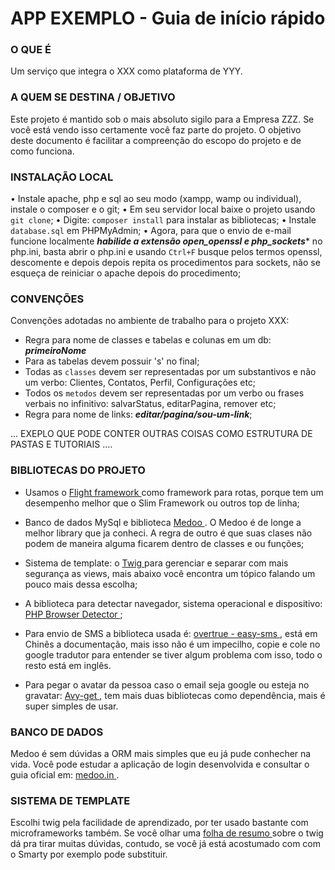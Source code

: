# APP EXEMPLO - Guia de início rápido

### O QUE É
Um serviço que integra o XXX como plataforma de YYY.

### A QUEM SE DESTINA / OBJETIVO
Este projeto é mantido sob o mais absoluto sigilo para a Empresa ZZZ. Se você está vendo isso certamente você faz parte do projeto. O objetivo deste documento é facilitar a compreenção do escopo do projeto e de como funciona.

### INSTALAÇÃO LOCAL
• Instale apache, php e sql ao seu modo (xampp, wamp ou individual), instale o composer e o git;
• Em seu servidor local baixe o projeto usando `git clone`;
• Digite: `composer install` para instalar as bibliotecas;
• Instale `database.sql` em PHPMyAdmin;
• Agora, para que o envio de e-mail funcione localmente *__habilide a extensão open_openssl e php_sockets__** no php.ini, basta abrir o php.ini e usando `Ctrl+F` busque pelos termos openssl, descomente e depois depois repita os procedimentos para sockets, não se esqueça de reiniciar o apache depois do procedimento;

### CONVENÇÕES
Convenções adotadas no ambiente de trabalho para o projeto XXX:
* Regra para nome de classes e tabelas e colunas em um db: **_primeiroNome_**
* Para as tabelas devem possuir 's' no final;
* Todas as `classes` devem ser representadas por um substantivos e não um verbo: Clientes, Contatos, Perfil, Configurações etc;
* Todos os `metodos` devem ser representadas por um verbo ou frases verbais no infinitivo: salvarStatus, editarPagina, remover etc;
* Regra para nome de links: **_editar/pagina/sou-um-link_**;



... EXEPLO QUE PODE CONTER OUTRAS COISAS COMO ESTRUTURA DE PASTAS E TUTORIAIS ....




### BIBLIOTECAS DO PROJETO
* Usamos o [ Flight framework ](http://flightphp.com/) como framework para rotas, porque tem um desempenho melhor que o Slim Framework ou outros top de linha;

* Banco de dados MySql e biblioteca [ Medoo ](http://medoo.in/). O Medoo é de longe a melhor library que ja conheci. A regra de outro é que suas clases não podem de maneira alguma ficarem dentro de classes e ou funções;

* Sistema de template: o [ Twig ](http://twig.sensiolabs.org) para gerenciar e separar com mais segurança as views, mais abaixo você encontra um tópico falando um pouco mais dessa escolha;

* A biblioteca para detectar navegador, sistema operacional e dispositivo: [ PHP Browser Detector ](https://github.com/sinergi/php-browser-detector);

* Para envio de SMS a biblioteca usada é: [ overtrue - easy-sms ](https://github.com/overtrue/easy-sms), está em Chinês a documentação, mais isso não é um impecilho, copie e cole no google tradutor para entender se tiver algum problema com isso, todo o resto está em inglês.

* Para pegar o avatar da pessoa caso o email seja google ou esteja no gravatar: [ Avy-get ](https://github.com/12StarsMedia/avy-get), tem mais duas bibliotecas como dependência, mais é super simples de usar. 

### BANCO DE DADOS
Medoo é sem dúvidas a ORM mais simples que eu já pude conhecher na vida.
Você pode estudar a aplicação de login desenvolvida e consultar o guia oficial em: [ medoo.in ](http://medoo.in).

### SISTEMA DE TEMPLATE
Escolhi twig pela facilidade de aprendizado, por ter usado bastante com microframeworks também. Se você olhar uma [ folha de resumo ](https://s-media-cache-ak0.pinimg.com/originals/9b/7c/f0/9b7cf0ed69f91af8bdbf3d55ec5f893e.jpg) sobre o twig dá pra tirar muitas dúvidas, contudo, se você já está acostumado com com o Smarty por exemplo pode substituir.
